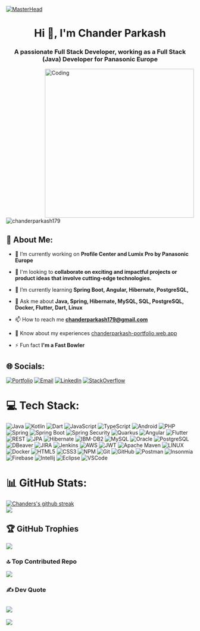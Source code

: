 [![MasterHead](https://developers.giphy.com/branch/master/static/api-512d36c09662682717108a38bbb5c57d.gif)](chanderparkash-portfolio.web.app)
<h1 align="center">Hi 👋, I'm Chander Parkash</h1>
<h3 align="center">A passionate Full Stack Developer, working as a Full Stack (Java) Developer for Panasonic Europe</h3>
<img align="right" alt="Coding" width="400" src="https://cdn.dribbble.com/users/1162077/screenshots/3848914/programmer.gif">

<p align="left"> <img src="https://komarev.com/ghpvc/?username=chanderparkash179&label=Profile%20views&color=0e75b6&style=flat" alt="chanderparkash179" /> </p>

## 💫 About Me:
- 🔭 I’m currently working on **Profile Center and Lumix Pro by Panasonic Europe**

- 🤝 I'm looking to **collaborate on exciting and impactful projects or product ideas that involve cutting-edge technologies.**<br>

- 🌱 I’m currently learning **Spring Boot, Angular, Hibernate, PostgreSQL,**

- 💬 Ask me about **Java, Spring, Hibernate, MySQL, SQL, PostgreSQL, Docker, Flutter, Dart, Linux**

- 📫 How to reach me **chanderparkash179@gmail.com**

- 📄 Know about my experiences [chanderparkash-portfolio.web.app](chanderparkash-portfolio.web.app)

- ⚡ Fun fact **I'm a Fast Bowler**

## 🌐 Socials:
[![Portfolio](https://img.shields.io/badge/🌐_Portfolio-337A87?style=for-the-badge&logoColor=white)](https://github.com/ChanderParkash179/ChanderParkash179/blob/main/chanderparkash-portfolio.web.app) 
[![Email](https://img.shields.io/badge/Gmail-D14836?style=for-the-badge&logo=gmail&logoColor=white)](chanderparkash179@gmail.com)
[![LinkedIn](https://img.shields.io/badge/LinkedIn-0077B5?style=for-the-badge&logo=linkedin&logoColor=white)](https://linkedin.com/in/chanderparkash179) 
[![StackOverflow](https://img.shields.io/badge/Stack_Overflow-FE7A16?style=for-the-badge&logo=stack-overflow&logoColor=white)](https://stackoverflow.com/users/22019464/chander-parkash) 

# 💻 Tech Stack:
![Java](https://img.shields.io/badge/Java-ED8B00?style=flat&logo=openjdk&logoColor=white) 
![Kotlin](https://img.shields.io/badge/-Kotlin-363636?logo=kotlin)
![Dart](https://img.shields.io/badge/-Dart-1434A4?logo=dart)
![JavaScript](https://img.shields.io/badge/Javascript-%23323330.svg?style=flat&logo=javascript&logoColor=%23F7DF1E) 
![TypeScript](https://img.shields.io/badge/Typescript-%23007ACC.svg?style=flat&logo=typescript&logoColor=white) 
![Android](https://img.shields.io/badge/Android-06a94d?style=flat&logo=android&logoColor=white)
![PHP](https://img.shields.io/badge/PHP-777BB4?style=flat&logo=php&logoColor=white)
![Spring](https://img.shields.io/badge/Spring-%236DB33F.svg?style=flat&logo=spring&logoColor=white)
![Spring Boot](https://img.shields.io/badge/Spring%20Boot-%236DB33F.svg?style=flat&logo=springboot&logoColor=white)
![Spring Security](https://img.shields.io/badge/Spring%20Security-%236DB33F.svg?style=flat&logo=springsecurity&logoColor=white)
![Quarkus](https://img.shields.io/badge/Quarkus-%236DB33F.svg?style=flat&logo=quarkus&labelColor=black&color=black)
![Angular](https://img.shields.io/badge/-Angular-E61A1A?logo=angular)
![Flutter](https://img.shields.io/badge/-Flutter-1434A4?logo=flutter)
![REST](https://img.shields.io/badge/-REST-grey?logo=rest)
![JPA](https://img.shields.io/badge/JPA-yellow?logo=JPA) 
![Hibernate](https://img.shields.io/badge/-Hibernate-EB9315?logo=hibernate) 
![IBM-DB2](https://img.shields.io/badge/IBM_DB2-blue?logo=ibm&labelColor=blue&color=blue) 
![MySQL](https://img.shields.io/badge/MySQL-E6DBD8.svg?style=flat&logo=mysql&labelColor=white&color=white) 
![Oracle](https://img.shields.io/badge/Oracle-F80000?style=flat&logo=oracle&logoColor=white) 
![PostgreSQL](https://img.shields.io/badge/PostgreSQL-%23316192.svg?style=flat&logo=postgresql&logoColor=white) 
![DBeaver](https://img.shields.io/badge/DBeaver-966A43.svg?style=flat&logo=dbeaver?style=flat) 
![JIRA](https://img.shields.io/badge/JIRA-1434A4.svg?style=flat&logo=jira) 
![Jenkins](https://img.shields.io/badge/Jenkins-E6DBD8.svg?style=flat&logo=jenkins)
![AWS](https://img.shields.io/badge/AWS-%23FF9900.svg?style=flat&logo=amazon-aws&logoColor=white) 
![JWT](https://img.shields.io/badge/JWT-black?style=flat&logo=JSON%20web%20tokens) 
![Apache Maven](https://img.shields.io/badge/Apache%20Maven-C71A36?style=flat&logo=Apache%20Maven&logoColor=white) 
![LINUX](https://img.shields.io/badge/Linux-FCC624?style=flat&logo=linux&logoColor=black) 
![Docker](https://img.shields.io/badge/Docker-%230db7ed.svg?style=flat&logo=docker&logoColor=white) 
![HTML5](https://img.shields.io/badge/HTML5-%23E34F26.svg?style=flat&logo=html5&logoColor=white) 
![CSS3](https://img.shields.io/badge/CSS3-%231572B6.svg?style=flat&logo=css3&logoColor=white) 
![NPM](https://img.shields.io/badge/NPM-%23000000.svg?style=flat&logo=npm&logoColor=white) 
![Git](https://img.shields.io/badge/-Git-orange?logo=git&labelColor=white&color=white) 
![GitHub](https://img.shields.io/badge/-GitHub-%23591792?logo=github&labelColor=%23591792&color=%23591792) 
![Postman](https://img.shields.io/badge/Postman-FF6C37?style=flat&logo=postman&logoColor=white) 
![Insonmia](https://img.shields.io/badge/Insomnia-FF6C37?logo=insomnia&labelColor=%23591792&color=%23591792) 
![Firebase](https://img.shields.io/badge/Firebase-%23039BE5.svg?style=flat&logo=firebase) 
![Intellij](https://img.shields.io/badge/-Intellij-white?logo=intellij-idea&logoColor=black) 
![Eclipse](https://img.shields.io/badge/-Eclipse-D0CCCB?logo=eclipse&logoColor=5A07B2) 
![VSCode](https://img.shields.io/badge/VSCode-007ACC?logo=visual%20studio%20code&logoColor=ffffff)

# 📊 GitHub Stats:
[![Chanders's github streak](https://github-readme-streak-stats.herokuapp.com/?user=ChanderParkash179&theme=blue-green)](https://github.com/ChanderParkash179/github-readme-streak-stats)<br>
![](https://github-readme-stats.vercel.app/api/top-langs/?username=ChanderParkash179&theme=gotham&hide_border=false&include_all_commits=true&count_private=true&layout=compact)

## 🏆 GitHub Trophies
![](https://github-profile-trophy.vercel.app/?username=ChanderParkash179&theme=darkhub&no-frame=false&no-bg=false&margin-w=4)

### 🔝 Top Contributed Repo
![](https://github-contributor-stats.vercel.app/api?username=ChanderParkash179&limit=5&theme=dark&combine_all_yearly_contributions=true)

### ✍️ Dev Quote
![](https://quotes-github-readme.vercel.app/api?type=horizontal&theme=gruvbox)
---
[![](https://visitcount.itsvg.in/api?id=ChanderParkash179&label=Weekly%20Profile%20Views&pretty=false)](https://visitcount.itsvg.in)

